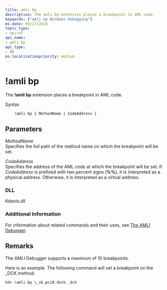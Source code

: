 ```yaml
---
title: amli bp
description: The amli bp extension places a breakpoint in AML code.
keywords: ["amli bp Windows Debugging"]
ms.date: 09/17/2018
topic_type:
- apiref
api_name:
- amli bp
api_type:
- NA
ms.localizationpriority: medium
---
```


# !amli bp


The **!amli bp** extension places a breakpoint in AML code.

Syntax

```dbgcmd
    !amli bp { MethodName | CodeAddress }
```

## <span id="ddk__amli_bp_dbg"></span><span id="DDK__AMLI_BP_DBG"></span>Parameters


<span id="_______MethodName______"></span><span id="_______methodname______"></span><span id="_______METHODNAME______"></span> *MethodName*   
Specifies the full path of the method name on which the breakpoint will be set.

<span id="_______CodeAddress______"></span><span id="_______codeaddress______"></span><span id="_______CODEADDRESS______"></span> *CodeAddress*   
Specifies the address of the AML code at which the breakpoint will be set. If *CodeAddress* is prefixed with two percent signs (**%%**), it is interpreted as a physical address. Otherwise, it is interpreted as a virtual address.

### <span id="DLL"></span><span id="dll"></span>DLL

Kdexts.dll

### <span id="Additional_Information"></span><span id="additional_information"></span><span id="ADDITIONAL_INFORMATION"></span>Additional Information

For information about related commands and their uses, see [The AMLI Debugger](the-amli-debugger.md).

Remarks
-------

The AMLI Debugger supports a maximum of 10 breakpoints.

Here is an example. The following command will set a breakpoint on the \_DCK method:

```console
kd> !amli bp \_sb.pci0.dock._dck
```

 

 





